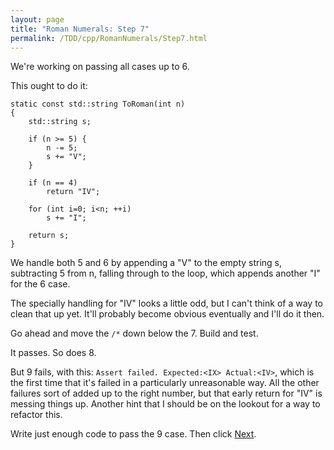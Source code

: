 ```yaml
---
layout: page
title: "Roman Numerals: Step 7"
permalink: /TDD/cpp/RomanNumerals/Step7.html
---
```


We're working on passing all cases up to 6. 

This ought to do it:
```
static const std::string ToRoman(int n)
{
	std::string s;

	if (n >= 5) {
		n -= 5;
		s += "V";
	}

	if (n == 4)
		return "IV";

	for (int i=0; i<n; ++i)
		s += "I";

	return s;
}
```

We handle both 5 and 6 by appending a "V" to the empty string s, subtracting 5 from n, falling through to the loop, which appends another "I" for the 6 case.

The specially handling for "IV" looks a little odd, but I can't think of a way to clean that up yet.  It'll probably become obvious eventually and I'll do it then.

Go ahead and move the ```/*``` down below the 7. Build and test.

It passes. So does 8.

But 9 fails, with this: ```Assert failed. Expected:<IX> Actual:<IV>```, which is the first time that it's failed in a particularly unreasonable way. All the other failures sort of added up to the right number, but that early return for "IV" is messing things up. Another hint that I should be on the lookout for a way to refactor this.

Write just enough code to pass the 9 case. Then click [Next](Step8.html).
